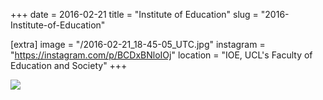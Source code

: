 +++
date = 2016-02-21
title = "Institute of Education"
slug = "2016-Institute-of-Education"

[extra]
image = "/2016-02-21_18-45-05_UTC.jpg"
instagram = "https://instagram.com/p/BCDxBNloIOj"
location = "IOE, UCL's Faculty of Education and Society"
+++

<img src="/2016-02-21_18-45-05_UTC.jpg" />

